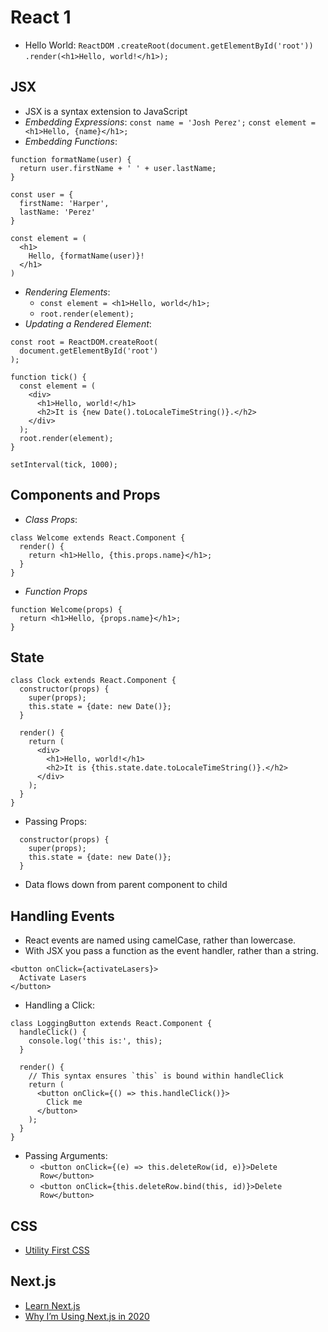 # React 1

- Hello World: `ReactDOM`
  `.createRoot(document.getElementById('root'))`
  `.render(<h1>Hello, world!</h1>);` 

## JSX

- JSX is a syntax extension to JavaScript
- *Embedding Expressions*:
`const name = 'Josh Perez';`
`const element = <h1>Hello, {name}</h1>;`
- *Embedding Functions*:

```JS
function formatName(user) {
  return user.firstName + ' ' + user.lastName;
}

const user = {
  firstName: 'Harper',
  lastName: 'Perez'
}

const element = (
  <h1>
    Hello, {formatName(user)}!
  </h1>
)
```

- *Rendering Elements*:
  - `const element = <h1>Hello, world</h1>;`
  - `root.render(element);`
- *Updating a Rendered Element*:

```JS
const root = ReactDOM.createRoot(
  document.getElementById('root')
);

function tick() {
  const element = (
    <div>
      <h1>Hello, world!</h1>
      <h2>It is {new Date().toLocaleTimeString()}.</h2>
    </div>
  );
  root.render(element);
}

setInterval(tick, 1000);
```

## Components and Props

- *Class Props*:

```JS
class Welcome extends React.Component {
  render() {
    return <h1>Hello, {this.props.name}</h1>;
  }
}
```

- *Function Props*

```JS
function Welcome(props) {
  return <h1>Hello, {props.name}</h1>;
}
```

## State

```JS
class Clock extends React.Component {
  constructor(props) {
    super(props);
    this.state = {date: new Date()};
  }

  render() {
    return (
      <div>
        <h1>Hello, world!</h1>
        <h2>It is {this.state.date.toLocaleTimeString()}.</h2>
      </div>
    );
  }
}
```

- Passing Props:

```JS
  constructor(props) {
    super(props);
    this.state = {date: new Date()};
  }
```

- Data flows down from parent component to child

## Handling Events

- React events are named using camelCase, rather than lowercase.
- With JSX you pass a function as the event handler, rather than a string.

```JS
<button onClick={activateLasers}>
  Activate Lasers
</button>
```

- Handling a Click:

```JS
class LoggingButton extends React.Component {
  handleClick() {
    console.log('this is:', this);
  }

  render() {
    // This syntax ensures `this` is bound within handleClick
    return (
      <button onClick={() => this.handleClick()}>
        Click me
      </button>
    );
  }
}
```

- Passing Arguments:
  - `<button onClick={(e) => this.deleteRow(id, e)}>Delete Row</button>`
  - `<button onClick={this.deleteRow.bind(this, id)}>Delete Row</button>`

## CSS

- [Utility First CSS](https://tailwindcss.com/docs/utility-first)

## Next.js

- [Learn Next.js](https://nextjs.org/learn/basics/create-nextjs-app)
- [Why I’m Using Next.js in 2020](https://www.youtube.com/watch?v=rtgbaKBhdkk)